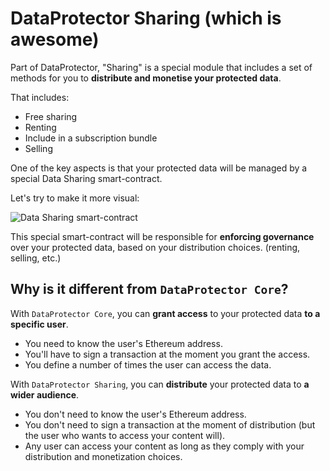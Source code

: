 # DataProtector Sharing (which is awesome)

Part of DataProtector, "Sharing" is a special module that includes a set of
methods for you to **distribute and monetise your protected data**.

That includes:

- Free sharing
- Renting
- Include in a subscription bundle
- Selling

One of the key aspects is that your protected data will be managed by a special
Data Sharing smart-contract.

Let's try to make it more visual:

![Data Sharing smart-contract](./dataProtectorSharing/data-sharing-sc.png)

This special smart-contract will be responsible for **enforcing governance**
over your protected data, based on your distribution choices. (renting, selling,
etc.)

## Why is it different from `DataProtector Core`?

With `DataProtector Core`, you can **grant access** to your protected data **to
a specific user**.

- You need to know the user's Ethereum address.
- You'll have to sign a transaction at the moment you grant the access.
- You define a number of times the user can access the data.

With `DataProtector Sharing`, you can **distribute** your protected data to **a
wider audience**.

- You don't need to know the user's Ethereum address.
- You don't need to sign a transaction at the moment of distribution (but the
  user who wants to access your content will).
- Any user can access your content as long as they comply with your distribution
  and monetization choices.
